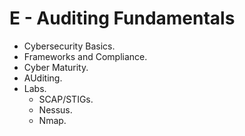 # E - Auditing Fundamentals

* Cybersecurity Basics.
* Frameworks and Compliance.
* Cyber Maturity.
* AUditing.
* Labs.
  * SCAP/STIGs.
  * Nessus.
  * Nmap.

